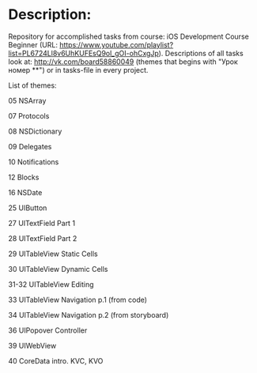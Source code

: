 # Description:

Repository for accomplished tasks from course: iOS Development Course Beginner (URL: https://www.youtube.com/playlist?list=PL6724Ll8v6UhKUFEsQ9ol_gOI-ohCxgJp). 
Descriptions of all tasks look at: http://vk.com/board58860049 (themes that begins with "Урок номер **") or in tasks-file in every project.

List of themes:

05 NSArray

07 Protocols

08 NSDictionary 

09 Delegates 

10 Notifications 

12 Blocks 

16 NSDate

25 UIButton

27 UITextField Part 1

28 UITextField Part 2

29 UITableView Static Cells

30 UITableView Dynamic Cells

31-32 UITableView Editing

33 UITableView Navigation p.1 (from code)

34 UITableView Navigation p.2 (from storyboard)

36 UIPopover Controller

39 UIWebView

40 CoreData intro. KVC, KVO

